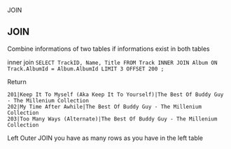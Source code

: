 JOIN

## JOIN
Combine informations of two tables
if informations exist in both tables


inner join
 `SELECT TrackID, Name, Title FROM Track INNER JOIN Album ON Track.AlbumId = Album.AlbumId LIMIT 3 OFFSET 200 ;`
 
 Return
```
201|Keep It To Myself (Aka Keep It To Yourself)|The Best Of Buddy Guy - The Millenium Collection
202|My Time After Awhile|The Best Of Buddy Guy - The Millenium Collection
203|Too Many Ways (Alternate)|The Best Of Buddy Guy - The Millenium Collection
```

Left Outer JOIN
you have as many rows as you have in the left table

